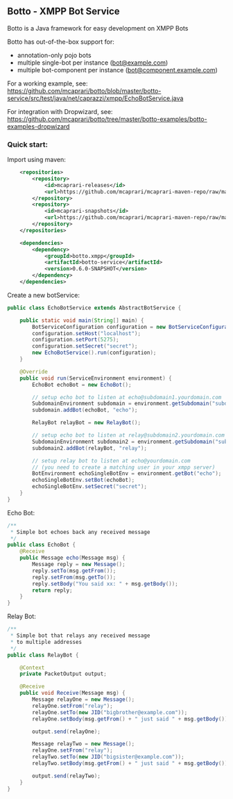 ## Botto - XMPP Bot Service

Botto is a Java framework for easy development on XMPP Bots

Botto has out-of-the-box support for:
* annotation-only pojo bots
* multiple single-bot per instance (bot@example.com)
* multiple bot-component per instance (bot@component.example.com)

For a working example, see: https://github.com/mcaprari/botto/blob/master/botto-service/src/test/java/net/caprazzi/xmpp/EchoBotService.java

For integration with Dropwizard, see: https://github.com/mcaprari/botto/tree/master/botto-examples/botto-examples-dropwizard

### Quick start:

Import using maven:

```xml
    <repositories>
        <repository>
            <id>mcaprari-releases</id>
            <url>https://github.com/mcaprari/mcaprari-maven-repo/raw/master/releases</url>
        </repository>
        <repository>
            <id>mcaprari-snapshots</id>
            <url>https://github.com/mcaprari/mcaprari-maven-repo/raw/master/snapshots</url>
        </repository>
    </repositories>

    <dependencies>
        <dependency>
            <groupId>botto.xmpp</groupId>
            <artifactId>botto-service</artifactId>
            <version>0.6.0-SNAPSHOT</version>
        </dependency>
    </dependencies>
```

Create a new botService:

```java
public class EchoBotService extends AbstractBotService {

    public static void main(String[] main) {
        BotServiceConfiguration configuration = new BotServiceConfiguration();
        configuration.setHost("localhost");
        configuration.setPort(5275);
        configuration.setSecret("secret");
        new EchoBotService().run(configuration);
    }

    @Override
    public void run(ServiceEnvironment environment) {
        EchoBot echoBot = new EchoBot();

        // setup echo bot to listen at echo@subdomain1.yourdomain.com
        SubdomainEnvironment subdomain = environment.getSubdomain("subdomain1");
        subdomain.addBot(echoBot, "echo");

        RelayBot relayBot = new RelayBot();

        // setup echo bot to listen at relay@subdomain2.yourdomain.com
        SubdomainEnvironment subdomain2 = environment.getSubdomain("subdomain2");
        subdomain2.addBot(relayBot, "relay");

        // setup relay bot to listen at echo@yourdomain.com
        // (you need to create a matching user in your xmpp server)
        BotEnvironment echoSingleBotEnv = environment.getBot("echo");
        echoSingleBotEnv.setBot(echoBot);
        echoSingleBotEnv.setSecret("secret");
    }
}
```

Echo Bot:

```java
/**
 * Simple bot echoes back any received message
 */
public class EchoBot {
    @Receive
    public Message echo(Message msg) {
        Message reply = new Message();
        reply.setTo(msg.getFrom());
        reply.setFrom(msg.getTo());
        reply.setBody("You said xx: " + msg.getBody());
        return reply;
    }
}
```

Relay Bot:

```java
/**
 * Simple bot that relays any received message
 * to multiple addresses
 */
public class RelayBot {

    @Context
    private PacketOutput output;

    @Receive
    public void Receive(Message msg) {
        Message relayOne = new Message();
        relayOne.setFrom("relay");
        relayOne.setTo(new JID("bigbrother@example.com"));
        relayOne.setBody(msg.getFrom() + " just said " + msg.getBody());

        output.send(relayOne);

        Message relayTwo = new Message();
        relayOne.setFrom("relay");
        relayTwo.setTo(new JID("bigsister@example.com"));
        relayTwo.setBody(msg.getFrom() + " just said " + msg.getBody());

        output.send(relayTwo);
    }
}
```





